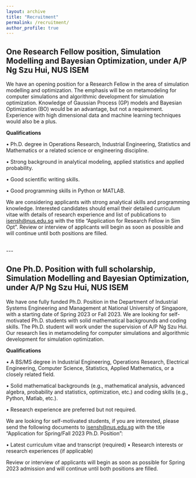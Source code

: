 ```yaml
---
layout: archive
title: "Recruitment"
permalink: /recruitment/
author_profile: true
---
```



## One Research Fellow position, Simulation Modelling and Bayesian Optimization, under A/P Ng Szu Hui, NUS ISEM

We have an opening position for a Research Fellow in the area of simulation modelling and optimization.  The emphasis will be on metamodeling for computer simulations and algorithmic development for simulation optimization. Knowledge of Gaussian Process (GP) models and Bayesian Optimization (BO) would be an advantage, but not a requirement.  Experience with high dimensional data and machine learning techniques would also be a plus.

**Qualifications**

•	Ph.D. degree in Operations Research, Industrial Engineering, Statistics and Mathematics or a related science or engineering discipline.

•	Strong background in analytical modeling, applied statistics and applied probability.

•	Good scientific writing skills.

•	Good programming skills in Python or MATLAB.

We are considering applicants with strong analytical skills and programming knowledge. Interested candidates should email their detailed curriculum vitae with details of research experience and list of publications to isensh@nus.edu.sg with the title “Application for Research Fellow in Sim Opt”. Review or interview of applicants will begin as soon as possible and will continue until both positions are filled.

<br>
---
<br>

## One Ph.D. Position with full scholarship, Simulation Modelling and Bayesian Optimization, under A/P Ng Szu Hui, NUS ISEM

We have one fully funded Ph.D. Position in the Department of Industrial Systems Engineering and Management at National University of Singapore, with a starting date of Spring 2023 or Fall 2023. We are looking for self-motivated Ph.D. students with solid mathematical backgrounds and coding skills. The Ph.D. student will work under the supervision of A/P Ng Szu Hui. Our research lies in metamodeling for computer simulations and algorithmic development for simulation optimization. 

**Qualifications**

•	A BS/MS degree in Industrial Engineering, Operations Research, Electrical Engineering, Computer Science, Statistics, Applied Mathematics, or a closely related field.

•	Solid mathematical backgrounds (e.g., mathematical analysis, advanced algebra, probability and statistics, optimization, etc.) and coding skills (e.g., Python, Matlab, etc.).

•	Research experience are preferred but not required.

We are looking for self-motivated students, if you are interested, please send the following documents to isensh@nus.edu.sg  with the title “Application for Spring/Fall 2023 Ph.D. Position”:

•	Latest curriculum vitae and transcript (required)
•	Research interests or research experiences (if applicable)

Review or interview of applicants will begin as soon as possible for Spring 2023 admission and will continue until both positions are filled.
